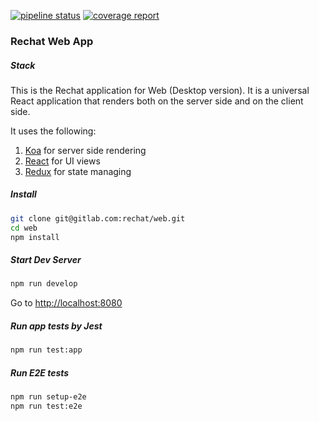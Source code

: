 [![pipeline status](https://gitlab.com/rechat/web/badges/stage/pipeline.svg)](https://gitlab.com/rechat/web/commits/stage)
[![coverage report](https://gitlab.com/rechat/web/badges/stage/coverage.svg)](https://gitlab.com/rechat/web/commits/stage)

### Rechat Web App

##### Stack

This is the Rechat application for Web (Desktop version). It is a universal React application that renders both on the server side and on the client side.

It uses the following:
1. [Koa](https://koajs.com) for server side rendering
2. [React](https://facebook.github.io/react/) for UI views
3. [Redux](https://github.com/reactjs/redux) for state managing

##### Install
```bash
git clone git@gitlab.com:rechat/web.git
cd web
npm install
```

##### Start Dev Server
```bash
npm run develop
```
Go to [http://localhost:8080](http://localhost:8080)

##### Run app tests by Jest
```bash
npm run test:app
```

##### Run E2E tests
```bash
npm run setup-e2e
npm run test:e2e
```
